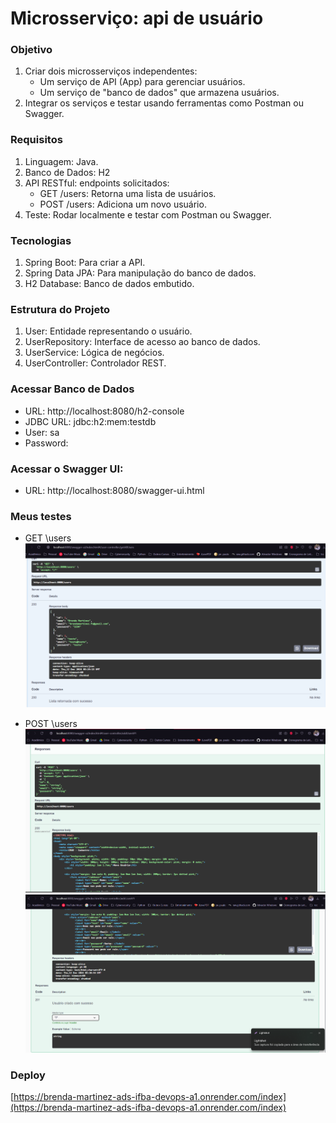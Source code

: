 # Microsserviço: api de usuário

### Objetivo

1. Criar dois microsserviços independentes:
    - Um serviço de API (App) para gerenciar usuários.
    - Um serviço de "banco de dados" que armazena usuários.
2. Integrar os serviços e testar usando ferramentas como Postman ou Swagger.

### Requisitos

1. Linguagem: Java.
2. Banco de Dados: H2
3. API RESTful: endpoints solicitados:
    - GET /users: Retorna uma lista de usuários.
    - POST /users: Adiciona um novo usuário.
4. Teste: Rodar localmente e testar com Postman ou Swagger.

### Tecnologias

1. Spring Boot: Para criar a API.
2. Spring Data JPA: Para manipulação do banco de dados.
3. H2 Database: Banco de dados embutido.

### Estrutura do Projeto

1. User: Entidade representando o usuário.
2. UserRepository: Interface de acesso ao banco de dados.
3. UserService: Lógica de negócios.
4. UserController: Controlador REST.

### Acessar Banco de Dados

- URL: http://localhost:8080/h2-console
- JDBC URL: jdbc:h2:mem:testdb
- User: sa
- Password:

### Acessar o Swagger UI:

- URL: http://localhost:8080/swagger-ui.html

### Meus testes

- GET \users
![GET](Screenshot_1.png)

- POST \users
![POST](Screenshot_2.png)
![POST1](Screenshot_3.png)

### Deploy
[https://brenda-martinez-ads-ifba-devops-a1.onrender.com/index](https://brenda-martinez-ads-ifba-devops-a1.onrender.com/index)
